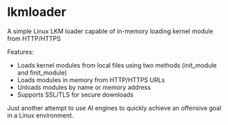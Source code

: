 # lkmloader
A simple Linux LKM loader capable of in-memory loading kernel module from HTTP/HTTPS

Features:
- Loads kernel modules from local files using two methods (init_module and finit_module)
- Loads modules in memory from HTTP/HTTPS URLs
- Unloads modules by name or memory address
- Supports SSL/TLS for secure downloads

Just another attempt to use AI engines to quickly achieve an offensive goal in a Linux environment.
